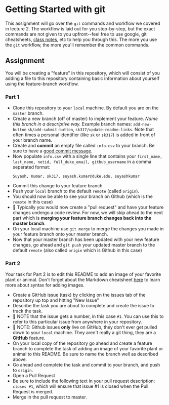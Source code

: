 # Getting Started with git
This assignment will go over the `git` commands and workflow we covered in lecture 2. The workflow is laid out for you step-by-step, but the exact commands are not given to you upfront--feel free to use google, git cheatsheets, [class notes](https://github.com/mlp6/Medical-Software-Design/blob/master/Lectures/GitFundamentals.md), etc to help you through this. The more you use the `git` workflow, the more you'll remember the common commands. 

## Assignment
You will be creating a "feature" in this repository, which will consist of you adding a file to this repository containing basic information about yourself using the feature-branch workflow. 

### Part 1
* Clone this repository to your `local` machine. By default you are on the `master` branch.
* Create a new branch (off of master) to implement your feature. *Name this branch in a descriptive way.* Example branch names: `add-new-button` `sk/add-submit-button`, `sk317/update-readme-links`. Note that often times a personal identifier (like `sk` or `sk317`) is added in front of your branch name.
* Create and **commit** an empty file called `info.csv` to your branch. Be sure to have a [good commit message](https://chris.beams.io/posts/git-commit/#seven-rules).
* Now populate `info.csv` with a single line that contains your `first_name, last_name, netid, full_duke_email, github_username` in a comma seperated format:
  ```csv
  Suyash, Kumar, sk317, suyash.kumar@duke.edu, suyashkumar
  ```
* Commit this change to your feature branch
* Push your `local` branch to the default `remote` (called `origin`). 
* You should now be able to see your branch on Github (which is the `remote` in this case)
* :eyes: Typically you would now create a "pull request" and have your feature changes undergo a code review. For now, we will skip ahead to the next part which is **merging your feature branch changes back into the master branch**. 
* On your local machine use `git merge` to merge the changes you made in your feature branch onto your master branch. 
* Now that your master branch has been updated with your new feature changes, go ahead and `git push` your updated master branch to the default `remote` (also called `origin` which is Github in this case)

### Part 2
Your task for Part 2 is to edit this README to add an image of your favorite plant or animal. Don't forget about the Markdown cheatsheet [here](https://github.com/adam-p/markdown-here/wiki/Markdown-Cheatsheet) to learn more about syntax for adding images.
* Create a GitHub issue (task) by clicking on the issues tab of the repository up top and hitting "New Issue"
* Describe the task you are about to complete and create the issue to track the task.
* :eyes: NOTE that the issue gets a number, in this case `#1`. You can use this to refer to this particular issue from anywhere in your repository.
* :eyes: NOTE: Github issues __only__ live on GitHub, they don't ever get pulled down to your `local` machine. They aren't really a git thing, they are a __GitHub__ feature. 
* On your local copy of the repository go ahead and create a feature branch to complete the task of adding an image of your favorite plant or animal to this README. Be sure to name the branch well as described above.
* Go ahead and complete the task and commit to your branch, and push to `origin`.
* Open a Pull Request
* Be sure to include the following text in your pull request description: `closes #1`, which will ensure that issue #1 is closed when the Pull Request is merged.
* Merge in the pull request to master. 
